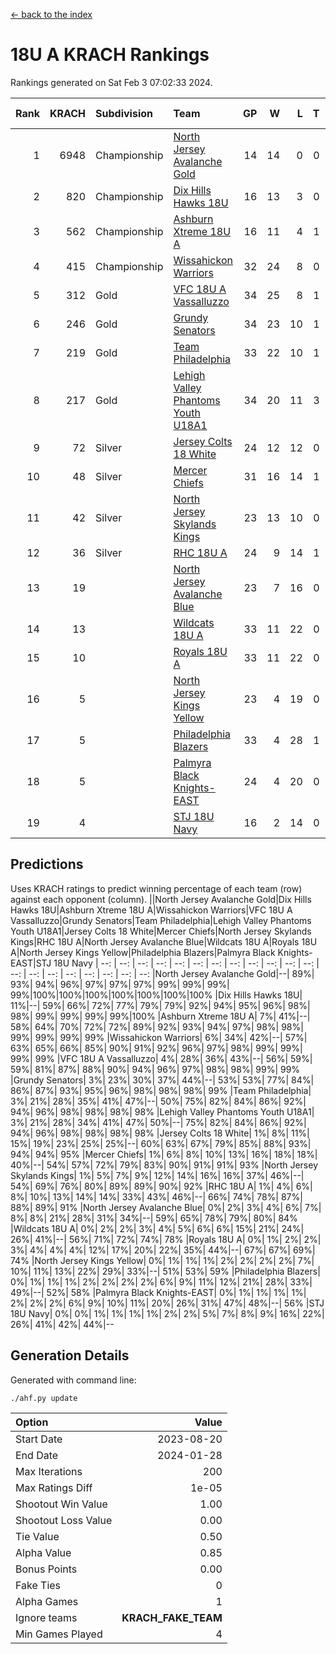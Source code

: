 [<- back to the index](readme.md)
# 18U A KRACH Rankings
Rankings generated on Sat Feb  3 07:02:33 2024.

Rank|KRACH|Subdivision|Team|GP|W|L|T|OTW|OTL|SoS|Exp Wins|Win Diff
---:|---:|:---|:---|---:|---:|---:|---:|---:|---:|---:|---:|---:
1|6948|Championship|[North Jersey Avalanche Gold](https://gamesheetstats.com/seasons/3659/teams/140737/schedule)|14|14|0|0|0|0|87|14.8|-0.0
2|820|Championship|[Dix Hills Hawks 18U](https://gamesheetstats.com/seasons/3659/teams/140731/schedule)|16|13|3|0|1|0|560|13.9|0.0
3|562|Championship|[Ashburn Xtreme 18U A](https://gamesheetstats.com/seasons/3659/teams/140730/schedule)|16|11|4|1|1|0|254|12.4|0.0
4|415|Championship|[Wissahickon Warriors](https://gamesheetstats.com/seasons/3659/teams/140748/schedule)|32|24|8|0|0|1|200|24.9|0.0
5|312|Gold|[VFC 18U A Vassalluzzo](https://gamesheetstats.com/seasons/3659/teams/140746/schedule)|34|25|8|1|2|2|149|26.4|0.0
6|246|Gold|[Grundy Senators](https://gamesheetstats.com/seasons/3659/teams/140732/schedule)|34|23|10|1|1|0|183|24.4|0.0
7|219|Gold|[Team Philadelphia](https://gamesheetstats.com/seasons/3659/teams/140745/schedule)|33|22|10|1|0|0|189|23.4|0.0
8|217|Gold|[Lehigh Valley Phantoms Youth U18A1](https://gamesheetstats.com/seasons/3659/teams/140734/schedule)|34|20|11|3|1|0|201|22.4|0.0
9|72|Silver|[Jersey Colts 18 White](https://gamesheetstats.com/seasons/3659/teams/140733/schedule)|24|12|12|0|0|2|950|12.9|0.0
10|48|Silver|[Mercer Chiefs](https://gamesheetstats.com/seasons/3659/teams/140735/schedule)|31|16|14|1|1|1|519|17.4|0.0
11|42|Silver|[North Jersey Skylands Kings](https://gamesheetstats.com/seasons/3659/teams/140739/schedule)|23|13|10|0|1|1|954|13.9|0.0
12|36|Silver|[RHC 18U A](https://gamesheetstats.com/seasons/3659/teams/140742/schedule)|24|9|14|1|0|2|175|10.4|0.0
13|19||[North Jersey Avalanche Blue](https://gamesheetstats.com/seasons/3659/teams/140736/schedule)|23|7|16|0|0|1|157|7.9|0.0
14|13||[Wildcats 18U A](https://gamesheetstats.com/seasons/3659/teams/140747/schedule)|33|11|22|0|3|1|683|11.9|0.0
15|10||[Royals 18U A](https://gamesheetstats.com/seasons/3659/teams/140743/schedule)|33|11|22|0|1|1|125|11.9|0.0
16|5||[North Jersey Kings Yellow](https://gamesheetstats.com/seasons/3659/teams/140738/schedule)|23|4|19|0|1|0|647|4.9|0.0
17|5||[Philadelphia Blazers](https://gamesheetstats.com/seasons/3659/teams/140741/schedule)|33|4|28|1|0|3|172|5.4|0.0
18|5||[Palmyra Black Knights-EAST](https://gamesheetstats.com/seasons/3659/teams/140740/schedule)|24|4|20|0|2|0|144|4.9|0.0
19|4||[STJ 18U Navy](https://gamesheetstats.com/seasons/3659/teams/140744/schedule)|16|2|14|0|0|0|135|2.9|0.0

## Predictions
Uses KRACH ratings to predict winning percentage of each team (row) against each opponent (column).
||North Jersey Avalanche Gold|Dix Hills Hawks 18U|Ashburn Xtreme 18U A|Wissahickon Warriors|VFC 18U A Vassalluzzo|Grundy Senators|Team Philadelphia|Lehigh Valley Phantoms Youth U18A1|Jersey Colts 18 White|Mercer Chiefs|North Jersey Skylands Kings|RHC 18U A|North Jersey Avalanche Blue|Wildcats 18U A|Royals 18U A|North Jersey Kings Yellow|Philadelphia Blazers|Palmyra Black Knights-EAST|STJ 18U Navy
| --: | --: | --: | --: | --: | --: | --: | --: | --: | --: | --: | --: | --: | --: | --: | --: | --: | --: | --: | --: 
|North Jersey Avalanche Gold|--| 89%| 93%| 94%| 96%| 97%| 97%| 97%| 99%| 99%| 99%| 99%|100%|100%|100%|100%|100%|100%|100%
|Dix Hills Hawks 18U| 11%|--| 59%| 66%| 72%| 77%| 79%| 79%| 92%| 94%| 95%| 96%| 98%| 98%| 99%| 99%| 99%| 99%|100%
|Ashburn Xtreme 18U A|  7%| 41%|--| 58%| 64%| 70%| 72%| 72%| 89%| 92%| 93%| 94%| 97%| 98%| 98%| 99%| 99%| 99%| 99%
|Wissahickon Warriors|  6%| 34%| 42%|--| 57%| 63%| 65%| 66%| 85%| 90%| 91%| 92%| 96%| 97%| 98%| 99%| 99%| 99%| 99%
|VFC 18U A Vassalluzzo|  4%| 28%| 36%| 43%|--| 56%| 59%| 59%| 81%| 87%| 88%| 90%| 94%| 96%| 97%| 98%| 98%| 99%| 99%
|Grundy Senators|  3%| 23%| 30%| 37%| 44%|--| 53%| 53%| 77%| 84%| 86%| 87%| 93%| 95%| 96%| 98%| 98%| 98%| 99%
|Team Philadelphia|  3%| 21%| 28%| 35%| 41%| 47%|--| 50%| 75%| 82%| 84%| 86%| 92%| 94%| 96%| 98%| 98%| 98%| 98%
|Lehigh Valley Phantoms Youth U18A1|  3%| 21%| 28%| 34%| 41%| 47%| 50%|--| 75%| 82%| 84%| 86%| 92%| 94%| 96%| 98%| 98%| 98%| 98%
|Jersey Colts 18 White|  1%|  8%| 11%| 15%| 19%| 23%| 25%| 25%|--| 60%| 63%| 67%| 79%| 85%| 88%| 93%| 94%| 94%| 95%
|Mercer Chiefs|  1%|  6%|  8%| 10%| 13%| 16%| 18%| 18%| 40%|--| 54%| 57%| 72%| 79%| 83%| 90%| 91%| 91%| 93%
|North Jersey Skylands Kings|  1%|  5%|  7%|  9%| 12%| 14%| 16%| 16%| 37%| 46%|--| 54%| 69%| 76%| 80%| 89%| 89%| 90%| 92%
|RHC 18U A|  1%|  4%|  6%|  8%| 10%| 13%| 14%| 14%| 33%| 43%| 46%|--| 66%| 74%| 78%| 87%| 88%| 89%| 91%
|North Jersey Avalanche Blue|  0%|  2%|  3%|  4%|  6%|  7%|  8%|  8%| 21%| 28%| 31%| 34%|--| 59%| 65%| 78%| 79%| 80%| 84%
|Wildcats 18U A|  0%|  2%|  2%|  3%|  4%|  5%|  6%|  6%| 15%| 21%| 24%| 26%| 41%|--| 56%| 71%| 72%| 74%| 78%
|Royals 18U A|  0%|  1%|  2%|  2%|  3%|  4%|  4%|  4%| 12%| 17%| 20%| 22%| 35%| 44%|--| 67%| 67%| 69%| 74%
|North Jersey Kings Yellow|  0%|  1%|  1%|  1%|  2%|  2%|  2%|  2%|  7%| 10%| 11%| 13%| 22%| 29%| 33%|--| 51%| 53%| 59%
|Philadelphia Blazers|  0%|  1%|  1%|  1%|  2%|  2%|  2%|  2%|  6%|  9%| 11%| 12%| 21%| 28%| 33%| 49%|--| 52%| 58%
|Palmyra Black Knights-EAST|  0%|  1%|  1%|  1%|  1%|  2%|  2%|  2%|  6%|  9%| 10%| 11%| 20%| 26%| 31%| 47%| 48%|--| 56%
|STJ 18U Navy|  0%|  0%|  1%|  1%|  1%|  1%|  2%|  2%|  5%|  7%|  8%|  9%| 16%| 22%| 26%| 41%| 42%| 44%|--

## Generation Details

Generated with command line:
```
./ahf.py update
```

| Option | Value |
| :----- | ----: |
| Start Date | 2023-08-20 |
| End Date | 2024-01-28 |
| Max Iterations | 200 |
| Max Ratings Diff | 1e-05 |
| Shootout Win Value | 1.00 |
| Shootout Loss Value | 0.00 |
| Tie Value | 0.50 |
| Alpha Value | 0.85 |
| Bonus Points | 0.00 |
| Fake Ties | 0 |
| Alpha Games | 1 |
| Ignore teams | __KRACH_FAKE_TEAM__ |
| Min Games Played | 4 |

